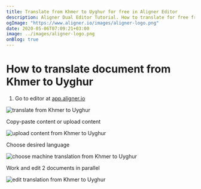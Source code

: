 ```yaml
---
title: Translate from Khmer to Uyghur for free in Aligner Editor
description: Aligner Dual Editor Tutorial. How to translate for free from Khmer to Uyghur. Aligner is multilingual document management platform. 
ogImage: "https://www.aligner.io/images/aligner-logo.png"
date: 2020-05-06T07:09:21+03:00
image: ../images/aligner-logo.png
onBlog: true
---
```


# How to translate document from Khmer to Uyghur

1. Go to editor at [app.aligner.io](https://app.aligner.io "Aligner App web page")

![translate from Khmer to Uyghur](../aligner-blank-editor.png "translate from Khmer to Uyghur")

Copy-paste content or upload content

![upload content from Khmer to Uyghur](../aligner-uploaded-document.png "upload content from Khmer to Uyghur")

Choose desired language

![choose machine translation from Khmer to Uyghur](../aligner-language-dropdown.png "choose machine translation from Khmer to Uyghur")

Work and edit 2 documents in parallel

![edit translation from Khmer to Uyghur](../aligner-double-sitded-editor.png "edit translation from Khmer to Uyghur")

